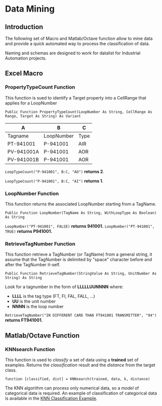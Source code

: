 # Data Mining

## Introduction

The following set of Macro and Matlab/Octave function allow to mine data and provide a quick automated way to process the classification of data.

Naming and schemas are designed to work for datalist for Industrial Automation projects.

## Excel Macro

### PropertyTypeCount Function

This function is sued to identify a Target property into a CellRange that applies for a LoopNumber

```
Public Function PropertyTypeCount(LoopNumber As String, CellRange As Range, Target As String) As Variant
```

|   A      |    B     |  C  |
|---|---|---|
|Tagname   |LoopNumber|Type |
|PT-941001 |P-941001  | AIR |
|PV-941001A|P-941001  | AOR |
|PV-941001B|P-941001  | AOR |

```LoopTypeCount("P-941001", B:C, "AO")``` **returns 2**. 

```LoopTypeCount("P-941001", B:C, "AI")``` **returns 1**.

### LoopNumber Function

This function returns the associated LoopNumber starting from a TagName.

```
Public Function LoopNumber(TagName As String, WithLoopType As Boolean) As String
```

```LoopNumber("PT-941001", FALSE)``` **returns 941001.**
```LoopNumber("PT-941001", TRUE)```  **returns P941001.**

### RetrieveTagNumber Function

This function retrieve a TagNumber (or TagName) from a general string, it assume that the TagNumber is delimited by "space" character before and after the TagNumber it-self.

```
Public Function RetrieveTagNumber(StringValue As String, UnitNumber As String) As String
```

Look for a tagnumber in the form of **LLLLLUUNNNN** where:
- **LLLL** is the tag type (FT, FI, FAL, FALL, ...)
- **UU**   is the unit number
- **NNNN** is the loop number

```RetrieveTagNumber("IN DIFFERENT CARD THAN FT941001 TRANSMITTER", "94")``` **returns FT941001.**

## Matlab/Octave Function

### KNNsearch Function

This function is used to *classify* a set of data using a **trained** set of examples. Returns the *classification* result and the *distance* from the target class.

```
function [classified, dist] = KNNsearch(trained, data, k, distance)
```

The KNN algorithm can process only numerical data, so a *model* of categorical data is required. An example of classification of categorical data is available in the [KNN Classification Example](knn_classification/README.md).
